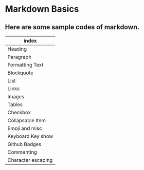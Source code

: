 # Markdown Basics
## Here are some sample codes of markdown.

index|
----|
Heading|
Paragraph|
Formatting Text|
Blockquote|
List|
Links|
Images|
Tables|
Checkbox|
Collapsable Item|
Emoji and misc|
Keyboard Key show|
Github Badges|
Commenting|
Character escaping|